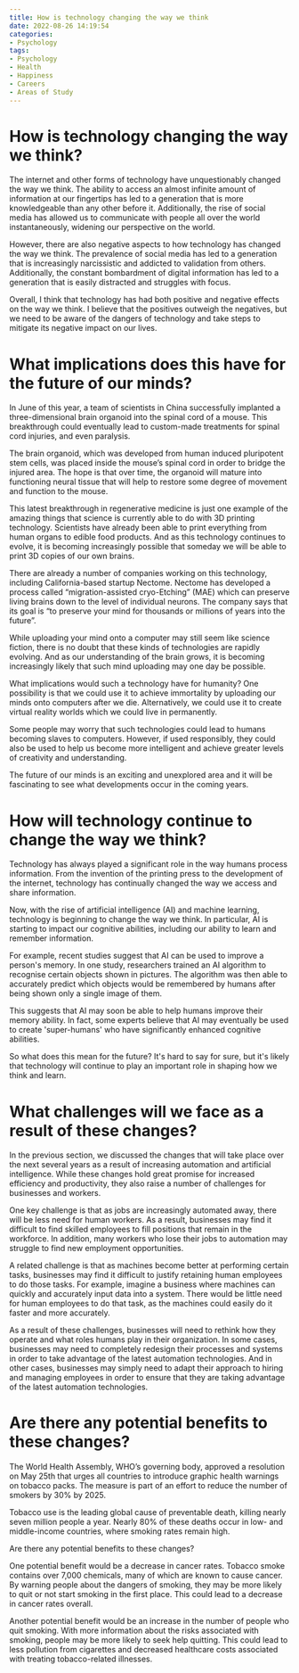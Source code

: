 ```yaml
---
title: How is technology changing the way we think
date: 2022-08-26 14:19:54
categories:
- Psychology
tags:
- Psychology
- Health
- Happiness
- Careers
- Areas of Study
---
```



#  How is technology changing the way we think?

The internet and other forms of technology have unquestionably changed the way we think. The ability to access an almost infinite amount of information at our fingertips has led to a generation that is more knowledgeable than any other before it. Additionally, the rise of social media has allowed us to communicate with people all over the world instantaneously, widening our perspective on the world.

However, there are also negative aspects to how technology has changed the way we think. The prevalence of social media has led to a generation that is increasingly narcissistic and addicted to validation from others. Additionally, the constant bombardment of digital information has led to a generation that is easily distracted and struggles with focus.

Overall, I think that technology has had both positive and negative effects on the way we think. I believe that the positives outweigh the negatives, but we need to be aware of the dangers of technology and take steps to mitigate its negative impact on our lives.

#  What implications does this have for the future of our minds?

In June of this year, a team of scientists in China successfully implanted a three-dimensional brain organoid into the spinal cord of a mouse. This breakthrough could eventually lead to custom-made treatments for spinal cord injuries, and even paralysis.

The brain organoid, which was developed from human induced pluripotent stem cells, was placed inside the mouse’s spinal cord in order to bridge the injured area. The hope is that over time, the organoid will mature into functioning neural tissue that will help to restore some degree of movement and function to the mouse.

This latest breakthrough in regenerative medicine is just one example of the amazing things that science is currently able to do with 3D printing technology. Scientists have already been able to print everything from human organs to edible food products. And as this technology continues to evolve, it is becoming increasingly possible that someday we will be able to print 3D copies of our own brains.

There are already a number of companies working on this technology, including California-based startup Nectome. Nectome has developed a process called “migration-assisted cryo-Etching” (MAE) which can preserve living brains down to the level of individual neurons. The company says that its goal is “to preserve your mind for thousands or millions of years into the future”.

While uploading your mind onto a computer may still seem like science fiction, there is no doubt that these kinds of technologies are rapidly evolving. And as our understanding of the brain grows, it is becoming increasingly likely that such mind uploading may one day be possible.

What implications would such a technology have for humanity? One possibility is that we could use it to achieve immortality by uploading our minds onto computers after we die. Alternatively, we could use it to create virtual reality worlds which we could live in permanently.

Some people may worry that such technologies could lead to humans becoming slaves to computers. However, if used responsibly, they could also be used to help us become more intelligent and achieve greater levels of creativity and understanding.

The future of our minds is an exciting and unexplored area and it will be fascinating to see what developments occur in the coming years.

#  How will technology continue to change the way we think?

Technology has always played a significant role in the way humans process information. From the invention of the printing press to the development of the internet, technology has continually changed the way we access and share information.

Now, with the rise of artificial intelligence (AI) and machine learning, technology is beginning to change the way we think. In particular, AI is starting to impact our cognitive abilities, including our ability to learn and remember information.

For example, recent studies suggest that AI can be used to improve a person's memory. In one study, researchers trained an AI algorithm to recognise certain objects shown in pictures. The algorithm was then able to accurately predict which objects would be remembered by humans after being shown only a single image of them.

This suggests that AI may soon be able to help humans improve their memory ability. In fact, some experts believe that AI may eventually be used to create 'super-humans' who have significantly enhanced cognitive abilities.

So what does this mean for the future? It's hard to say for sure, but it's likely that technology will continue to play an important role in shaping how we think and learn.

#  What challenges will we face as a result of these changes?

In the previous section, we discussed the changes that will take place over the next several years as a result of increasing automation and artificial intelligence. While these changes hold great promise for increased efficiency and productivity, they also raise a number of challenges for businesses and workers.

One key challenge is that as jobs are increasingly automated away, there will be less need for human workers. As a result, businesses may find it difficult to find skilled employees to fill positions that remain in the workforce. In addition, many workers who lose their jobs to automation may struggle to find new employment opportunities.

A related challenge is that as machines become better at performing certain tasks, businesses may find it difficult to justify retaining human employees to do those tasks. For example, imagine a business where machines can quickly and accurately input data into a system. There would be little need for human employees to do that task, as the machines could easily do it faster and more accurately.

As a result of these challenges, businesses will need to rethink how they operate and what roles humans play in their organization. In some cases, businesses may need to completely redesign their processes and systems in order to take advantage of the latest automation technologies. And in other cases, businesses may simply need to adapt their approach to hiring and managing employees in order to ensure that they are taking advantage of the latest automation technologies.

#  Are there any potential benefits to these changes?

The World Health Assembly, WHO’s governing body, approved a resolution on May 25th that urges all countries to introduce graphic health warnings on tobacco packs. The measure is part of an effort to reduce the number of smokers by 30% by 2025.

Tobacco use is the leading global cause of preventable death, killing nearly seven million people a year. Nearly 80% of these deaths occur in low- and middle-income countries, where smoking rates remain high.

Are there any potential benefits to these changes?

One potential benefit would be a decrease in cancer rates. Tobacco smoke contains over 7,000 chemicals, many of which are known to cause cancer. By warning people about the dangers of smoking, they may be more likely to quit or not start smoking in the first place. This could lead to a decrease in cancer rates overall.

Another potential benefit would be an increase in the number of people who quit smoking. With more information about the risks associated with smoking, people may be more likely to seek help quitting. This could lead to less pollution from cigarettes and decreased healthcare costs associated with treating tobacco-related illnesses.